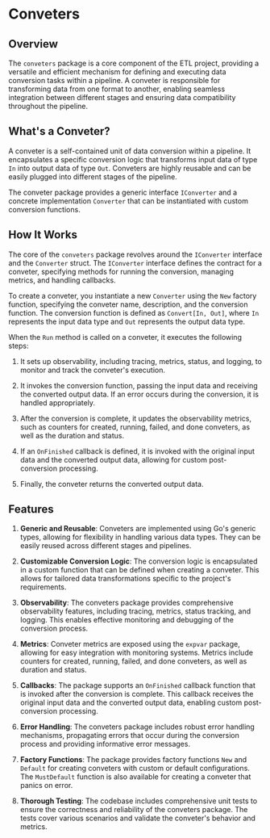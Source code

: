 # Conveters

## Overview

The `conveters` package is a core component of the ETL project, providing a versatile and efficient mechanism for defining and executing data conversion tasks within a pipeline. A conveter is responsible for transforming data from one format to another, enabling seamless integration between different stages and ensuring data compatibility throughout the pipeline.

## What's a Conveter?

A conveter is a self-contained unit of data conversion within a pipeline. It encapsulates a specific conversion logic that transforms input data of type `In` into output data of type `Out`. Conveters are highly reusable and can be easily plugged into different stages of the pipeline.

The conveter package provides a generic interface `IConverter` and a concrete implementation `Converter` that can be instantiated with custom conversion functions.

## How It Works

The core of the `conveters` package revolves around the `IConverter` interface and the `Converter` struct. The `IConverter` interface defines the contract for a conveter, specifying methods for running the conversion, managing metrics, and handling callbacks.

To create a conveter, you instantiate a new `Converter` using the `New` factory function, specifying the conveter name, description, and the conversion function. The conversion function is defined as `Convert[In, Out]`, where `In` represents the input data type and `Out` represents the output data type.

When the `Run` method is called on a conveter, it executes the following steps:

1. It sets up observability, including tracing, metrics, status, and logging, to monitor and track the conveter's execution.

2. It invokes the conversion function, passing the input data and receiving the converted output data. If an error occurs during the conversion, it is handled appropriately.

3. After the conversion is complete, it updates the observability metrics, such as counters for created, running, failed, and done conveters, as well as the duration and status.

4. If an `OnFinished` callback is defined, it is invoked with the original input data and the converted output data, allowing for custom post-conversion processing.

5. Finally, the conveter returns the converted output data.

## Features

1. **Generic and Reusable**: Conveters are implemented using Go's generic types, allowing for flexibility in handling various data types. They can be easily reused across different stages and pipelines.

2. **Customizable Conversion Logic**: The conversion logic is encapsulated in a custom function that can be defined when creating a conveter. This allows for tailored data transformations specific to the project's requirements.

3. **Observability**: The conveters package provides comprehensive observability features, including tracing, metrics, status tracking, and logging. This enables effective monitoring and debugging of the conversion process.

4. **Metrics**: Conveter metrics are exposed using the `expvar` package, allowing for easy integration with monitoring systems. Metrics include counters for created, running, failed, and done conveters, as well as duration and status.

5. **Callbacks**: The package supports an `OnFinished` callback function that is invoked after the conversion is complete. This callback receives the original input data and the converted output data, enabling custom post-conversion processing.

6. **Error Handling**: The conveters package includes robust error handling mechanisms, propagating errors that occur during the conversion process and providing informative error messages.

7. **Factory Functions**: The package provides factory functions `New` and `Default` for creating conveters with custom or default configurations. The `MustDefault` function is also available for creating a conveter that panics on error.

8. **Thorough Testing**: The codebase includes comprehensive unit tests to ensure the correctness and reliability of the conveters package. The tests cover various scenarios and validate the conveter's behavior and metrics.
